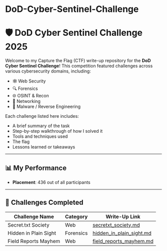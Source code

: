 # DoD-Cyber-Sentinel-Challenge
# 🛡️ DoD Cyber Sentinel Challenge 2025

Welcome to my Capture the Flag (CTF) write-up repository for the **DoD Cyber Sentinel Challenge**! This competition featured challenges across various cybersecurity domains, including:

- 🕸️ Web Security  
- 🔍 Forensics  
- 🌐 OSINT & Recon  
- 📡 Networking  
- 🧬 Malware / Reverse Engineering  

Each challenge listed here includes:
- A brief summary of the task  
- Step-by-step walkthrough of how I solved it  
- Tools and techniques used  
- The flag 
- Lessons learned or takeaways  

---

## 📊 My Performance

- **Placement**: 436 out of all participants  

---

## 📂 Challenges Completed

| Challenge Name            | Category    |         Write-Up Link                                     |
|---------------------------|-------------|-----------------------------------------------------------|
| Secret.txt Society        | Web         | [secretxt_society.md](secretxt_society.md)                |
| Hidden in Plain Sight     | Forensics   | [hidden_in_plain_sight.md](hidden_in_plain_sight.md)      |
| Field Reports Mayhem      | Web         | [field_reports_mayhem.md](field_reports_mayhem.md)        |








